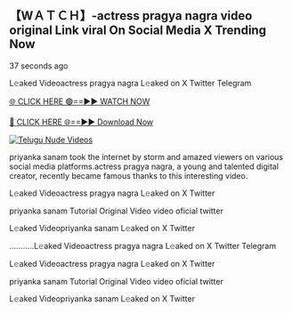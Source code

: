 ## 【﻿WＡＴＣＨ】-actress pragya nagra video original Link viral On Social Media X Trending Now



37 seconds ago

L𝚎aked Videoactress pragya nagra L𝚎aked on X Twitter Telegram

[🌐 CLICK HERE 🟢==►► WATCH NOW](https://azvirallink.blogspot.com/2025/01/viral-video-new-year-2025.html)

[🔴 CLICK HERE 🌐==►► Download Now](https://azvirallink.blogspot.com/2025/01/viral-video-new-year-2025.html)

[![Telugu Nude Videos](https://i.imgur.com/6ooyjBv.gif)](https://azvirallink.blogspot.com/2025/01/viral-video-new-year-2025.html)

priyanka sanam took the internet by storm and amazed viewers on various social media platforms.actress pragya nagra, a young and talented digital creator, recently became famous thanks to this interesting video.

L𝚎aked Videoactress pragya nagra L𝚎aked on X Twitter

priyanka sanam Tutorial Original Video video oficial twitter

L𝚎aked Videopriyanka sanam L𝚎aked on X Twitter

...........L𝚎aked Videoactress pragya nagra L𝚎aked on X Twitter Telegram

L𝚎aked Videoactress pragya nagra L𝚎aked on X Twitter

priyanka sanam Tutorial Original Video video oficial twitter

L𝚎aked Videopriyanka sanam L𝚎aked on X Twitter